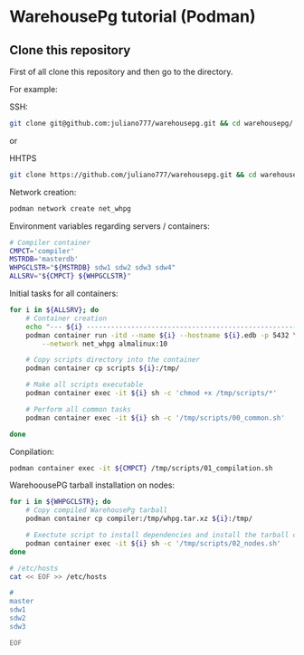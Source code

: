 # WarehousePg tutorial (Podman)


## Clone this repository

First of all clone this repository and then go to the directory.

For example:

SSH:
```bash
git clone git@github.com:juliano777/warehousepg.git && cd warehousepg/
``` 

or 

HHTPS
```bash
git clone https://github.com/juliano777/warehousepg.git && cd warehousepg/
```






Network creation:
```bash
podman network create net_whpg
```

Environment variables regarding servers / containers:
```bash
# Compiler container
CMPCT='compiler'
MSTRDB='masterdb'
WHPGCLSTR="${MSTRDB} sdw1 sdw2 sdw3 sdw4"
ALLSRV="${CMPCT} ${WHPGCLSTR}"
```

Initial tasks for all containers:
```bash
for i in ${ALLSRV}; do
    # Container creation
    echo "--- ${i} ----------------------------------------------------------"
    podman container run -itd --name ${i} --hostname ${i}.edb -p 5432 \
        --network net_whpg almalinux:10

    # Copy scripts directory into the container
    podman container cp scripts ${i}:/tmp/

    # Make all scripts executable
    podman container exec -it ${i} sh -c 'chmod +x /tmp/scripts/*'

    # Perform all common tasks
    podman container exec -it ${i} sh -c '/tmp/scripts/00_common.sh'

done
```

Conpilation:
```bash
podman container exec -it ${CMPCT} /tmp/scripts/01_compilation.sh
```

WarehoousePG tarball installation on nodes:
```bash
for i in ${WHPGCLSTR}; do
    # Copy compiled WarehousePg tarball
    podman container cp compiler:/tmp/whpg.tar.xz ${i}:/tmp/

    # Exectute script to install dependencies and install the tarball content
    podman container exec -it ${i} sh -c '/tmp/scripts/02_nodes.sh'
done
```


```bash
# /etc/hosts
cat << EOF >> /etc/hosts

#
master
sdw1
sdw2
sdw3

EOF
```






